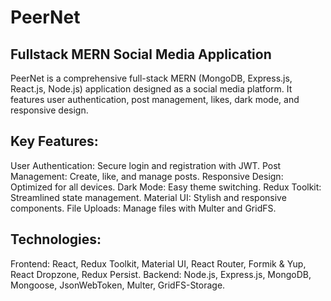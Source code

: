 # PeerNet
## Fullstack MERN Social Media Application
PeerNet is a comprehensive full-stack MERN (MongoDB, Express.js, React.js, Node.js) application designed as a social media platform. It features user authentication, post management, likes, dark mode, and responsive design.

## Key Features:
User Authentication: Secure login and registration with JWT.
Post Management: Create, like, and manage posts.
Responsive Design: Optimized for all devices.
Dark Mode: Easy theme switching.
Redux Toolkit: Streamlined state management.
Material UI: Stylish and responsive components.
File Uploads: Manage files with Multer and GridFS.

## Technologies:
Frontend: React, Redux Toolkit, Material UI, React Router, Formik & Yup, React Dropzone, Redux Persist.
Backend: Node.js, Express.js, MongoDB, Mongoose, JsonWebToken, Multer, GridFS-Storage.
